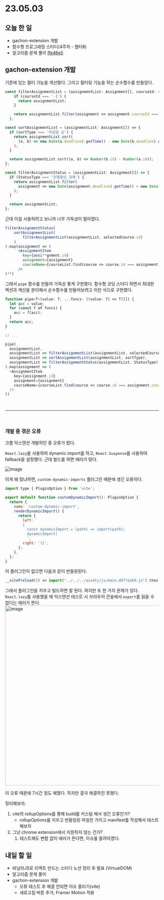 # 23.05.03

## 오늘 한 일

- gachon-extension 개발
- 함수형 프로그래밍 스터디(4주차 - 챕터8)
- 알고리즘 문제 풀이 [ffe46e5](https://github.com/kangju2000/Algorithm/commit/ffe46e5b976f96a197741463fa14a560f7aeafb8)

## gachon-extension 개발

기존에 있는 필터 기능을 개선했다. 그리고 필터링 기능을 하는 순수함수를 만들었다. 

```js
const filterAssignmentList = (assignmentList: Assignment[], courseId: string) => {
    if (courseId === '-1') {
      return assignmentList;
    }

    return assignmentList.filter(assignment => assignment.courseId === courseId);
  };

const sortAssignmentList = (assignmentList: Assignment[]) => {
  if (sortType === '마감일 순') {
    return assignmentList.sort(
      (a, b) => new Date(a.deadline).getTime() - new Date(b.deadline).getTime(),
    );
  }

  return assignmentList.sort((a, b) => Number(b.id) - Number(a.id));
};

const filterAssignmentStatus = (assignmentList: Assignment[]) => {
  if (StatusType === '진행중인 과제') {
    return assignmentList.filter(
      assignment => new Date(assignment.deadline).getTime() > new Date().getTime(),
    );
  }

  return assignmentList;
};
```

근데 이걸 사용하려고 보니까 너무 가독성이 떨어졌다.

```jsx
filterAssignmentStatus(
	sortAssignmentList(
		filterAssignmentList(assignmentList, selectedCourse.id)
	)
).map(assignment => (
	  <AssignmentItem
	    key={assi**gnment.id}
	    assignment={assignment}
	    courseName={courseList.find(course => course.id === assignment.courseId).name}
	  />
)**)
```

그래서 `pipe` 함수를 만들어 가독성 좋게 구현했다. 함수형 코딩 스터디 하면서 최대한 액션과 계산을 분리해서 순수함수를 만들어보려고 이런 식으로 구현했다.

```js
function pipe<T>(value: T, ...funcs: ((value: T) => T)[]) {
  let acc = value;
  for (const f of funcs) {
    acc = f(acc);
  }
  return acc;
}

// ...

pipe(
  assignmentList,
  assignmentList => filterAssignmentList(assignmentList, selectedCourse.id),
  assignmentList => sortAssignmentList(assignmentList, sortType),
  assignmentList => filterAssignmentStatus(assignmentList, StatusType),
).map(assignment => (
  <AssignmentItem
    key={assignment.id}
    assignment={assignment}
    courseName={courseList.find(course => course.id === assignment.courseId).name}
  />
))
```

<br>
<hr>
<br>

### 개발 중 겪은 오류

크롬 익스텐션 개발하던 중 오류가 떴다.

`React.lazy`를 사용하여 dynamic import를 하고, `React.Suspense`를 사용하여 fallback을 설정했다. 근데 빌드를 하면 에러가 떴다.

![image](https://user-images.githubusercontent.com/23312485/235967384-8c2d2da1-6c33-44e6-aae8-74fd3d61dc98.png)

이게 왜 떴냐하면, `custom-dynamic-imports` 플러그인 때문에 생긴 오류이다.

```js
import type { PluginOption } from 'vite';

export default function customDynamicImport(): PluginOption {
  return {
    name: 'custom-dynamic-import',
    renderDynamicImport() {
      return {
        left: `
        {
          const dynamicImport = (path) => import(path);
          dynamicImport(
          `,
        right: ')}',
      };
    },
  };
}
```
이 플러그인이 없으면 다음과 같이 번들링된다.
```js
__vitePreload(() => import("../../../assets/js/main.d077a1b9.js").then((n) => n.m), true ? ["assets/js/main.d077a1b9.js","assets/js/client.10179973.js"] : void 0);
```

그래서 플러그인을 지우고 빌드하면 잘 된다.
하지만 또 한 가지 문제가 있다. `React.lazy`를 사용했을 때 익스텐션 테스트 시 브라우저 콘솔에서 `export`를 읽을 수 없다는 에러가 뜬다.
<img width="587" alt="image" src="https://user-images.githubusercontent.com/23312485/235969357-6f03de25-ed3d-4ff7-a205-9bffc7a5f583.png">

이 오류 때문에 7시간 정도 헤맸다. 하지만 결국 해결하진 못했다. 

정리해보자.

1. vite의 rollupOptions를 통해 build를 커스텀 해서 생긴 오류인가?
    - rollupOptions를 지우고 번들링된 파일만 가지고 manifest를 작성해서 테스트해보자
2. 그냥 chrome extension에서 지원하지 않는 건가?
    1. 테스트해도 변함 없이 에러가 뜬다면, 이슈를 올려야겠다.


## 내일 할 일
- 바닐라JS로 리액트 만드는 스터디 노션 정리 후 발표 (VirtualDOM)
- 알고리즘 문제 풀이
- gachon-extension 개발
  - 오류 테스트 후 해결 안되면 이슈 올리기(vite)
  - 새로고침 버튼 추가, Framer Motion 적용